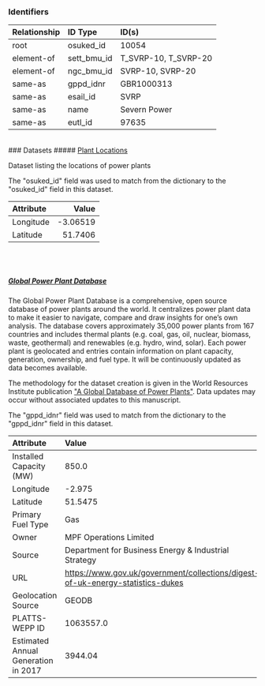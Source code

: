 ### Identifiers

| Relationship   | ID Type     | ID(s)                |
|:---------------|:------------|:---------------------|
| root           | osuked_id   | 10054                |
| element-of     | sett_bmu_id | T_SVRP-10, T_SVRP-20 |
| element-of     | ngc_bmu_id  | SVRP-10, SVRP-20     |
| same-as        | gppd_idnr   | GBR1000313           |
| same-as        | esail_id    | SVRP                 |
| same-as        | name        | Severn Power         |
| same-as        | eutl_id     | 97635                |

<br>
### Datasets
##### <a href="https://raw.githubusercontent.com/OSUKED/Dictionary-Datasets/main/datasets/plant-locations/datapackage.json">Plant Locations</a>

Dataset listing the locations of power plants

The "osuked_id" field was used to match from the dictionary to the "osuked_id" field in this dataset.

| Attribute   |    Value |
|:------------|---------:|
| Longitude   | -3.06519 |
| Latitude    | 51.7406  |

<br><br>
##### <a href="https://raw.githubusercontent.com/OSUKED/Dictionary-Datasets/main/datasets/global-power-plant-database/datapackage.json">Global Power Plant Database</a>

The Global Power Plant Database is a comprehensive, open source database of power plants around the world. It centralizes power plant data to make it easier to navigate, compare and draw insights for one’s own analysis. The database covers approximately 35,000 power plants from 167 countries and includes thermal plants (e.g. coal, gas, oil, nuclear, biomass, waste, geothermal) and renewables (e.g. hydro, wind, solar). Each power plant is geolocated and entries contain information on plant capacity, generation, ownership, and fuel type. It will be continuously updated as data becomes available. 

The methodology for the dataset creation is given in the World Resources Institute publication ["A Global Database of Power Plants"](https://www.wri.org/research/global-database-power-plants). Data updates may occur without associated updates to this manuscript.

The "gppd_idnr" field was used to match from the dictionary to the "gppd_idnr" field in this dataset.

| Attribute                           | Value                                                                          |
|:------------------------------------|:-------------------------------------------------------------------------------|
| Installed Capacity (MW)             | 850.0                                                                          |
| Longitude                           | -2.975                                                                         |
| Latitude                            | 51.5475                                                                        |
| Primary Fuel Type                   | Gas                                                                            |
| Owner                               | MPF Operations Limited                                                         |
| Source                              | Department for Business Energy & Industrial Strategy                           |
| URL                                 | https://www.gov.uk/government/collections/digest-of-uk-energy-statistics-dukes |
| Geolocation Source                  | GEODB                                                                          |
| PLATTS-WEPP ID                      | 1063557.0                                                                      |
| Estimated Annual Generation in 2017 | 3944.04                                                                        |
